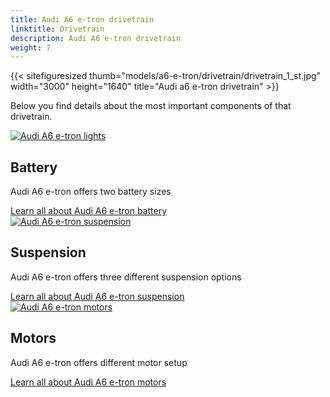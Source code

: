 ```yaml
---
title: Audi A6 e-tron drivetrain
linktitle: Drivetrain
description: Audi A6 e-tron drivetrain
weight: 7
---
```



{{< sitefiguresized thumb="models/a6-e-tron/drivetrain/drivetrain_1_st.jpg" width="3000" height="1640" title="Audi a6 e-tron drivetrain" >}}

Below you find details about the most important components of that drivetrain.

<div class="container p-3 mb-4 bg-body-tertiary rounded border">
	<a href="battery/"><img src="https://media.electrichasgoneaudi.net/multimedia/models/q6-e-tron/drivetrain/battery/battery_2_st.jpg" class="img-fluid mb-2" class="img-fluid" alt="Audi A6 e-tron lights" ></a>
	<h2>Battery</h2>
	<p>
		Audi A6 e-tron offers two battery sizes
	</p>
	<a href="battery/" class="btn btn-outline-primary" role="button">Learn all about Audi A6 e-tron battery</a>
</div>


<div class="container p-3 mb-4 bg-body-tertiary rounded border">
	<a href="suspension/"><img src="https://media.electrichasgoneaudi.net/multimedia/models/q6-e-tron/drivetrain/suspension/suspension_1_st.jpg" class="img-fluid mb-2" class="img-fluid" alt="Audi A6 e-tron suspension" ></a>
	<h2>Suspension</h2>
	<p>
		Audi A6 e-tron offers three different suspension options
	</p>
	<a href="suspension/" class="btn btn-outline-primary" role="button">Learn all about Audi A6 e-tron suspension</a>
</div>

<div class="container p-3 mb-4 bg-body-tertiary rounded border">
	<a href="motor/"><img src="https://media.electrichasgoneaudi.net/multimedia/models/q6-e-tron/drivetrain/motors/rearmotor_1_st.jpg" class="img-fluid mb-2" class="img-fluid" alt="Audi A6 e-tron motors" ></a>
	<h2>Motors</h2>
	<p>
		Audi A6 e-tron offers different motor setup
	</p>
	<a href="motor/" class="btn btn-outline-primary" role="button">Learn all about Audi A6 e-tron motors</a>
</div>
